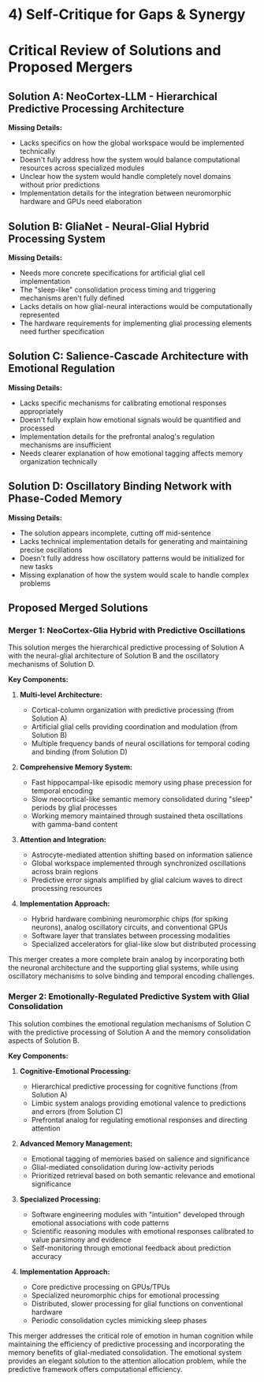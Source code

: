 # 4) Self-Critique for Gaps & Synergy

# Critical Review of Solutions and Proposed Mergers

## Solution A: NeoCortex-LLM - Hierarchical Predictive Processing Architecture
**Missing Details:**
- Lacks specifics on how the global workspace would be implemented technically
- Doesn't fully address how the system would balance computational resources across specialized modules
- Unclear how the system would handle completely novel domains without prior predictions
- Implementation details for the integration between neuromorphic hardware and GPUs need elaboration

## Solution B: GliaNet - Neural-Glial Hybrid Processing System
**Missing Details:**
- Needs more concrete specifications for artificial glial cell implementation
- The "sleep-like" consolidation process timing and triggering mechanisms aren't fully defined
- Lacks details on how glial-neural interactions would be computationally represented
- The hardware requirements for implementing glial processing elements need further specification

## Solution C: Salience-Cascade Architecture with Emotional Regulation
**Missing Details:**
- Lacks specific mechanisms for calibrating emotional responses appropriately
- Doesn't fully explain how emotional signals would be quantified and processed
- Implementation details for the prefrontal analog's regulation mechanisms are insufficient
- Needs clearer explanation of how emotional tagging affects memory organization technically

## Solution D: Oscillatory Binding Network with Phase-Coded Memory
**Missing Details:**
- The solution appears incomplete, cutting off mid-sentence
- Lacks technical implementation details for generating and maintaining precise oscillations
- Doesn't fully address how oscillatory patterns would be initialized for new tasks
- Missing explanation of how the system would scale to handle complex problems

## Proposed Merged Solutions

### Merger 1: NeoCortex-Glia Hybrid with Predictive Oscillations

This solution merges the hierarchical predictive processing of Solution A with the neural-glial architecture of Solution B and the oscillatory mechanisms of Solution D.

**Key Components:**
1. **Multi-level Architecture:**
   - Cortical-column organization with predictive processing (from Solution A)
   - Artificial glial cells providing coordination and modulation (from Solution B)
   - Multiple frequency bands of neural oscillations for temporal coding and binding (from Solution D)

2. **Comprehensive Memory System:**
   - Fast hippocampal-like episodic memory using phase precession for temporal encoding
   - Slow neocortical-like semantic memory consolidated during "sleep" periods by glial processes
   - Working memory maintained through sustained theta oscillations with gamma-band content

3. **Attention and Integration:**
   - Astrocyte-mediated attention shifting based on information salience
   - Global workspace implemented through synchronized oscillations across brain regions
   - Predictive error signals amplified by glial calcium waves to direct processing resources

4. **Implementation Approach:**
   - Hybrid hardware combining neuromorphic chips (for spiking neurons), analog oscillatory circuits, and conventional GPUs
   - Software layer that translates between processing modalities
   - Specialized accelerators for glial-like slow but distributed processing

This merger creates a more complete brain analog by incorporating both the neuronal architecture and the supporting glial systems, while using oscillatory mechanisms to solve binding and temporal encoding challenges.

### Merger 2: Emotionally-Regulated Predictive System with Glial Consolidation

This solution combines the emotional regulation mechanisms of Solution C with the predictive processing of Solution A and the memory consolidation aspects of Solution B.

**Key Components:**
1. **Cognitive-Emotional Processing:**
   - Hierarchical predictive processing for cognitive functions (from Solution A)
   - Limbic system analogs providing emotional valence to predictions and errors (from Solution C)
   - Prefrontal analog for regulating emotional responses and directing attention

2. **Advanced Memory Management:**
   - Emotional tagging of memories based on salience and significance
   - Glial-mediated consolidation during low-activity periods
   - Prioritized retrieval based on both semantic relevance and emotional significance

3. **Specialized Processing:**
   - Software engineering modules with "intuition" developed through emotional associations with code patterns
   - Scientific reasoning modules with emotional responses calibrated to value parsimony and evidence
   - Self-monitoring through emotional feedback about prediction accuracy

4. **Implementation Approach:**
   - Core predictive processing on GPUs/TPUs
   - Specialized neuromorphic chips for emotional processing
   - Distributed, slower processing for glial functions on conventional hardware
   - Periodic consolidation cycles mimicking sleep phases

This merger addresses the critical role of emotion in human cognition while maintaining the efficiency of predictive processing and incorporating the memory benefits of glial-mediated consolidation. The emotional system provides an elegant solution to the attention allocation problem, while the predictive framework offers computational efficiency.